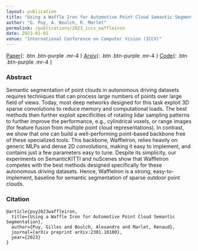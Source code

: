 ```yaml
---
layout: publication
title: "Using a Waffle Iron for Automotive Point Cloud Semantic Segmentation"
author: "G. Puy, A. Boulch, R. Marlet"
permalink: /publications/2023_iccv_waffleiron
date: 2023-01-01
venue: "International Conference on Computer Vision (ICCV)"
---
```


[Paper](https://openaccess.thecvf.com/content/ICCV2023/html/Puy_Using_a_Waffle_Iron_for_Automotive_Point_Cloud_Semantic_Segmentation_ICCV_2023_paper.html){: .btn .btn-purple .mr-4 }
[Arxiv](https://arxiv.org/abs/2301.10100){: .btn .btn-purple .mr-4 }
[Code](https://github.com/valeoai/WaffleIron){: .btn .btn-purple .mr-4 }

### Abstract

Semantic segmentation of point clouds in autonomous driving datasets requires techniques that can process large numbers of points over large field of views. Today, most deep networks designed for this task exploit 3D sparse convolutions to reduce memory and computational loads. The best methods then further exploit specificities of rotating lidar sampling patterns to further improve the performance, e.g., cylindrical voxels, or range images (for feature fusion from multiple point cloud representations). In contrast, we show that one can build a well-performing point-based backbone free of these specialized tools. This backbone, WaffleIron, relies heavily on generic MLPs and dense 2D convolutions, making it easy to implement, and contains just a few parameters easy to tune. Despite its simplicity, our experiments on SemanticKITTI and nuScenes show that WaffleIron competes with the best methods designed specifically for these autonomous driving datasets. Hence, WaffleIron is a strong, easy-to-implement, baseline for semantic segmentation of sparse outdoor point clouds.


### Citation


```
@article{puy2023waffleiron,
  title={Using a Waffle Iron for Automotive Point Cloud Semantic Segmentation},
  author={Puy, Gilles and Boulch, Alexandre and Marlet, Renaud},
  journal={arXiv preprint arXiv:2301.10100},
  year={2023}
}
```